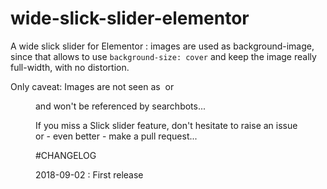 # wide-slick-slider-elementor
A wide slick slider for Elementor : images are used as background-image, since that allows to use `background-size: cover` and keep the image really full-width, with no distortion.

Only caveat: Images are not seen as <img /> or <figure /> and won't be referenced by searchbots... 

If you miss a Slick slider feature, don't hesitate to raise an issue or - even better - make a pull request...

#CHANGELOG

2018-09-02 : First release
